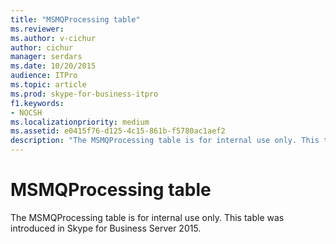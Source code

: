 ```yaml
---
title: "MSMQProcessing table"
ms.reviewer: 
ms.author: v-cichur
author: cichur
manager: serdars
ms.date: 10/20/2015
audience: ITPro
ms.topic: article
ms.prod: skype-for-business-itpro
f1.keywords:
- NOCSH
ms.localizationpriority: medium
ms.assetid: e0415f76-d125-4c15-861b-f5780ac1aef2
description: "The MSMQProcessing table is for internal use only. This table was introduced in Skype for Business Server 2015."
---
```


# MSMQProcessing table
 
The MSMQProcessing table is for internal use only. This table was introduced in Skype for Business Server 2015.
  

